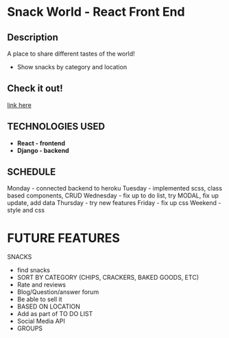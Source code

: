 # Snack World - React Front End 
## Description
A place to share different tastes of the world! 
- Show snacks by category and location 
## Check it out! 
[link here](https://example.com)


## TECHNOLOGIES USED
- **React - frontend** 
- **Django - backend** 

## SCHEDULE
Monday - connected backend to heroku
Tuesday - implemented scss, class based components, CRUD
Wednesday - fix up to do list, try MODAL, fix up update, add data
Thursday - try new features 
Friday - fix up css 
Weekend - style and css 

# FUTURE FEATURES
SNACKS 
- find snacks 
- SORT BY CATEGORY (CHIPS, CRACKERS, BAKED GOODS, ETC)
- Rate and reviews 
- Blog/Question/answer forum
- Be able to sell it
- BASED ON LOCATION
- Add as part of TO DO LIST
- Social Media API 
- GROUPS





